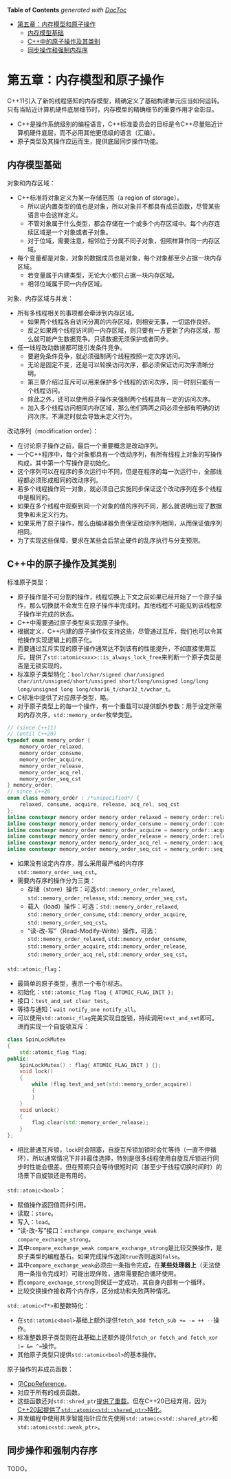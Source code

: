 <!-- START doctoc generated TOC please keep comment here to allow auto update -->
<!-- DON'T EDIT THIS SECTION, INSTEAD RE-RUN doctoc TO UPDATE -->
**Table of Contents**  *generated with [DocToc](https://github.com/thlorenz/doctoc)*

- [第五章：内存模型和原子操作](#%E7%AC%AC%E4%BA%94%E7%AB%A0%E5%86%85%E5%AD%98%E6%A8%A1%E5%9E%8B%E5%92%8C%E5%8E%9F%E5%AD%90%E6%93%8D%E4%BD%9C)
  - [内存模型基础](#%E5%86%85%E5%AD%98%E6%A8%A1%E5%9E%8B%E5%9F%BA%E7%A1%80)
  - [C++中的原子操作及其类别](#c%E4%B8%AD%E7%9A%84%E5%8E%9F%E5%AD%90%E6%93%8D%E4%BD%9C%E5%8F%8A%E5%85%B6%E7%B1%BB%E5%88%AB)
  - [同步操作和强制内存序](#%E5%90%8C%E6%AD%A5%E6%93%8D%E4%BD%9C%E5%92%8C%E5%BC%BA%E5%88%B6%E5%86%85%E5%AD%98%E5%BA%8F)

<!-- END doctoc generated TOC please keep comment here to allow auto update -->

# 第五章：内存模型和原子操作

C++11引入了新的线程感知的内存模型，精确定义了基础构建单元应当如何运转。只有当贴近计算机硬件底层细节时，内存模型的精确细节的重要作用才会彰显。
- C++是操作系统级别的编程语言，C++标准委员会的目标是令C++尽量贴近计算机硬件底层，而不必用其他更低级的语言（汇编）。
- 原子类型及其操作应运而生，提供底层同步操作功能。

## 内存模型基础

对象和内存区域：
- C++标准将对象定义为某一存储范围（a region of storage）。
    - 所以说内置类型的值也是对象，所以对象并不都具有成员函数，尽管某些语言中会这样定义。
    - 不管对象属于什么类型，都会存储在一个或多个内存区域中。每个内存连续区域是一个对象或者子对象。
    - 对于位域，需要注意，相邻位于分属不同子对象，但照样算作同一内存区域。
- 每个变量都是对象，对象的数据成员也是对象，每个对象都至少占据一块内存区域。
    - 若变量属于内建类型，无论大小都只占据一块内存区域。
    - 相邻位域属于同一内存区域。

对象、内存区域与并发：
- 所有多线程相关的事项都会牵涉到内存区域。
    - 如果两个线程各自访问分离的内存区域，则相安无事，一切运作良好。
    - 反之如果两个线程访问同一内存区域，则只要有一方更新了内存区域，那么就可能产生数据竞争。只读数据无须保护或者同步。
- 任一线程改动数据都可能引发条件竞争。
    - 要避免条件竞争，就必须强制两个线程按照一定次序访问。
    - 无论是固定不变，还是可以轮换访问次序，都必须保证访问次序清晰分明。
    - 第三章介绍过互斥可以用来保护多个线程的访问次序，同一时刻只能有一个线程访问。
    - 除此之外，还可以使用原子操作来强制两个线程具有一定的访问次序。
    - 加入多个线程访问相同内存区域，那么他们两两之间必须全部有明确的访问次序。不满足时就会导致未定义行为。

改动序列（modification order）：
- 在讨论原子操作之前，最后一个重要概念是改动序列。
- 一个C++程序中，每个对象都具有一个改动序列，有所有线程上对象的写操作构成，其中第一个写操作是初始化。
- 这个序列可以在程序的多次运行中不同，但是在程序的每一次运行中，全部线程都必须形成相同的改动序列。
- 若多个线程操作同一对象，就必须自己实施同步保证这个改动序列在多个线程中是相同的。
- 如果在多个线程中观察到同一个对象的值的序列不同，那么就说明出现了数据竞争和未定义行为。
- 如果采用了原子操作，那么由编译器负责保证改动序列相同，从而保证值序列相同。
- 为了实现这些保障，要求在某些会后禁止硬件的乱序执行与分支预测。

## C++中的原子操作及其类别

标准原子类型：
- 原子操作是不可分割的操作，线程切换上下文之前如果已经开始了一个原子操作，那么切换就不会发生在原子操作半完成时。其他线程不可能见到该线程原子操作半完成的状态。
- C++中需要通过原子类型来实现原子操作。
- 根据定义，C++内建的原子操作仅支持这些，尽管通过互斥，我们也可以令其他操作实现逻辑上的原子化。
- 而要通过互斥实现的原子操作通常达不到该有的性能提升，不如直接使用互斥。提供了`std::atomic<xxx>::is_always_lock_free`来判断一个原子类型是否是无锁实现的。
- 标准原子类型特化：`bool/char/signed char/unsigned char/int/unsigned/short/unsigned short/long/unsigned long/long long/unsigned long long/char16_t/char32_t/wchar_t`。
- C标准中提供了对应原子类型，略。
- 对于原子类型上的每一个操作，有一个重载可以提供额外参数：用于设定所需的内存次序，`std::memory_order`枚举类型。
```C++
// (since C++11)
// (until C++20)
typedef enum memory_order {
    memory_order_relaxed,
    memory_order_consume,
    memory_order_acquire,
    memory_order_release,
    memory_order_acq_rel,
    memory_order_seq_cst
} memory_order;
// since C++20
enum class memory_order : /*unspecified*/ {
    relaxed, consume, acquire, release, acq_rel, seq_cst
};
inline constexpr memory_order memory_order_relaxed = memory_order::relaxed;
inline constexpr memory_order memory_order_consume = memory_order::consume;
inline constexpr memory_order memory_order_acquire = memory_order::acquire;
inline constexpr memory_order memory_order_release = memory_order::release;
inline constexpr memory_order memory_order_acq_rel = memory_order::acq_rel;
inline constexpr memory_order memory_order_seq_cst = memory_order::seq_cst;
```
- 如果没有设定内存序，那么采用最严格的内存序`std::memory_order_seq_cst`。
- 需要内存序的操作分为三类：
    - 存储（store）操作：可选`std::memory_order_relaxed`, `std::memory_order_release`, `std::memory_order_seq_cst`。
    - 载入（load）操作：可选：`std::memory_order_relaxed`, `std::memory_order_consume`, `std::memory_order_acquire`, `std::memory_order_seq_cst`。
    - “读-改-写”（Read-Modify-Write）操作，可选：`std::memory_order_relaxed`, `std::memory_order_consume`, `std::memory_order_acquire`, `std::memory_order_release`, `std::memory_order_acq_rel`, `std::memory_order_seq_cst`。

`std::atomic_flag`：
- 最简单的原子类型，表示一个布尔标志。
- 初始化：`std::atomic_flag flag { ATOMIC_FLAG_INIT };`
- 接口：`test_and_set clear test`。
- 等待与通知：`wait notify_one notify_all`。
- 可以使用`std::atomic_flag`完美实现自旋锁，持续调用`test_and_set`即可。进而实现一个自旋锁互斥：
```C++
class SpinLockMutex
{
    std::atomic_flag flag;
public:
    SpinLockMutex() : flag{ ATOMIC_FLAG_INIT } {};
    void lock()
    {
        while (flag.test_and_set(std::memory_order_acquire))
        {
        }
    }
    void unlock()
    {
        flag.clear(std::memory_order_release);
    }
};
```
- 相比普通互斥锁，`lock`时会阻塞，自旋互斥锁加锁时会忙等待（一直不停循环），所以通常情况下并非最佳选择，特别是很多线程使用自旋互斥锁进行同步时性能会很差。但在预期只会等待很短时间（甚至少于线程切换时间时）的场景下自旋锁还是有用的。

`std::atomic<bool>`：
- 赋值操作返回值而非引用。
- 读取：`store`。
- 写入：`load`。
- “读-改-写”接口：`exchange compare_exchange_weak compare_exchange_strong`。
- 其中`compare_exchange_weak compare_exchange_strong`是比较交换操作，是原子类型的编程基石。如果完成操作返回`true`否则返回`false`。
- 其中`compare_exchange_weak`必须由一条指令完成，在**某些处理器上**（无法使用一条指令完成时）可能出现佯败，通常需要配合循环使用。
- 而`compare_exchange_strong`则保证一定成功，其自身内部有一个循环。
- 比较交换操作接收两个内存序，区分成功和失败两种情况。

`std::atomic<T*>`和整数特化：
- 在`std::atomic<bool>`基础上额外提供`fetch_add fetch_sub += -= ++ --`操作。
- 标准整数原子类型则在此基础上还额外提供`fetch_or fetch_and fetch_xor |= &= ^=`操作。
- 其他原子类型只提供`std::atomic<bool>`的基本操作。

原子操作的非成员函数：
- 见[CppReference](https://zh.cppreference.com/w/cpp/header/atomic#:~:text=atomic_is_lock_free,(C%2B%2B11))。
- 对应于所有的成员函数。
- 这些函数还对`std::shred_ptr`[提供了重载](https://zh.cppreference.com/w/cpp/memory/shared_ptr/atomic)。但在C++20已经弃用，因为[C++20起提供了`std::atomic<std::shared_ptr>`特化](https://zh.cppreference.com/w/cpp/memory/shared_ptr/atomic2)。
- 并发编程中使用共享智能指针应优先使用`std::atomic<std::shared_ptr>`和`std::atomic<std::weak_ptr>`。

## 同步操作和强制内存序

TODO。
